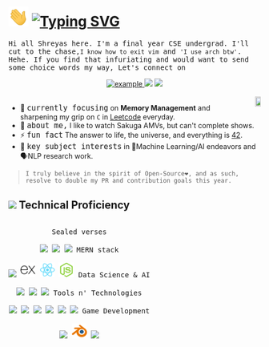<link rel="preconnect" href="https://fonts.googleapis.com">
<link rel="preconnect" href="https://fonts.gstatic.com" crossorigin>
<link href="https://fonts.googleapis.com/css2?family=Roboto+Mono:wght@500&display=swap" rel="stylesheet">

<h1>
<img src="https://raw.githubusercontent.com/KevinPatel04/KevinPatel04/master/Hi.gif" width="40px">
<a href="https://git.io/typing-svg"><img src="https://readme-typing-svg.herokuapp.com?font=Noto+Mono&size=30&pause=500&color=DA5581&vCenter=true&width=200&height=31&lines=Hi;%E0%A4%A8%E0%A4%AE%E0%A4%B8%E0%A5%8D%E0%A4%A4%E0%A5%87;hola;ol%C3%A1;bonjour;Hallo;%E3%81%93%E3%82%93%E3%81%AB%E3%81%A1%E3%81%AF;%D0%97%D0%B4%D1%80%D0%B0%D0%B2%D1%81%D1%82%D0%B2%D1%83%D0%B9%D1%82%D0%B5" alt="Typing SVG" /></a>
</h1>

<p style="font-family: 'Roboto Mono', monospace;">Hi all Shreyas here. I'm a final year CSE undergrad. I'll cut to the chase,<code>I know how to exit vim</code> and <code>'I use arch btw'</code>. Hehe.
If you find that infuriating and would want to send some choice words my way, Let's connect on</p>

<div align ="center">  
  <a href="https://twitter.com/FirePhoenix837" target="_blank">
      <img src="https://img.shields.io/badge/Twitter-1DA1F2.svg?style=for-the-badge&logo=twitter&logoColor=white" alt="example"/>
    </a>
  <a href = "mailto:yasdatta@gmail.com"><img src="https://img.shields.io/badge/-Gmail-%23333?style=for-the-badge&logo=gmail&logoColor=red" target="_blank"></a>
  <a href="https://www.linkedin.com/in/shreyas-datta-32bb041a1" target="_blank"><img src="https://img.shields.io/badge/-LinkedIn-%23333?style=for-the-badge&logo=linkedin&logoColor=0A66C2" target="_blank"></a> 
</div>

<br> 
<div align="right">
  <a href="https://open.spotify.com/user/314bzhg4drrvjnvmi3qemvfdvk6y">
    <img align='right' src="https://spotify-github-profile.vercel.app/api/view?uid=314bzhg4drrvjnvmi3qemvfdvk6y&cover_image=true&theme=default&bar_color=23a923&bar_color_cover=true)](https://github.com/kittinan/spotify-github-profile" width="15%" height="15%"/>
  </a>
</div>

<ul>
  <li>🌱 <span style="font-family: 'Roboto Mono', monospace; font-size: 15px">currently focusing</span> on <b>Memory Management</b> and sharpening my grip on <code>C</code> in <a href="https://leetcode.com/ShreyasDatta/">Leetcode</a> everyday.</li>
  <li>💬 <span style="font-family: 'Roboto Mono', monospace; font-size: 15px">about me,</span> I like to watch Sakuga AMVs, but can't complete shows.</li>
  <li>⚡ <span style="font-family: 'Roboto Mono', monospace; font-size: 15px">fun fact</span> The answer to life, the universe, and everything is <a href="https://www.amazon.com/Hitchhikers-Guide-Galaxy-Douglas-Adams/dp/0345391802">42</a>.</li>
  <li>📖 <span style="font-family: 'Roboto Mono', monospace; font-size: 15px">key subject interests</span> in 🤖Machine Learning/AI endeavors and 🗣️NLP research work.</li>
</ul>

<blockquote style="font-family: 'Roboto Mono', monospace; font-size: 12px">I truly believe in the spirit of Open-Source❤️, and as such, resolve to double my PR and contribution goals this year.</blockquote>

## <img src = "https://media2.giphy.com/media/QssGEmpkyEOhBCb7e1/giphy.gif?cid=ecf05e47a0n3gi1bfqntqmob8g9aid1oyj2wr3ds3mg700bl&rid=giphy.gif" width = 30px> Technical Proficiency
<p style="display: inline-block;" align="center">
  <kbd>
    <kbd>Sealed verses</kbd>
    <br>
    <br>
    <img width="30px" src="https://cdn.jsdelivr.net/gh/devicons/devicon/icons/python/python-plain.svg" /> 
    <img width="30px" src="https://cdn.jsdelivr.net/gh/devicons/devicon/icons/c/c-plain.svg" />
    <img width="26px" src="https://cdn.worldvectorlogo.com/logos/c.svg"/>
  </kbd>
  <kbd>
    <kbd>MERN stack</kbd>
    <br>
    <br>
    <img width="30px" src="https://cdn.jsdelivr.net/gh/devicons/devicon/icons/mongodb/mongodb-plain.svg"/>
    <img width="30px" src="https://raw.githubusercontent.com/devicons/devicon/1119b9f84c0290e0f0b38982099a2bd027a48bf1/icons/express/express-original.svg"/>
    <img width="30px" src="https://raw.githubusercontent.com/devicons/devicon/1119b9f84c0290e0f0b38982099a2bd027a48bf1/icons/react/react-original.svg"/>
    <img width="30px" src="https://raw.githubusercontent.com/devicons/devicon/1119b9f84c0290e0f0b38982099a2bd027a48bf1/icons/nodejs/nodejs-plain.svg" />   
  </kbd>
  <kbd>
    <kbd>Data Science & AI</kbd>
    <br>
    <br>
    <img width="30px" src="https://cdn.jsdelivr.net/gh/devicons/devicon/icons/tensorflow/tensorflow-original.svg" />
    <img width="30px" src="https://cdn.jsdelivr.net/gh/devicons/devicon/icons/numpy/numpy-original.svg" />
    <img width="30px" src="https://avatars.githubusercontent.com/u/21214473?s=200&v=4" />
  </kbd>
  <kbd>
    <kbd>Tools n' Technologies</kbd>
    <br>
    <br>
    <img width="30px" src="https://cdn.jsdelivr.net/gh/devicons/devicon/icons/heroku/heroku-plain.svg" />
    <img width="30px" src="https://cdn.jsdelivr.net/gh/devicons/devicon/icons/vscode/vscode-original.svg">
    <img width="30px" src="https://cdn.jsdelivr.net/gh/devicons/devicon/icons/mysql/mysql-plain.svg" />
    <img width="30px" src="https://www.svgrepo.com/show/354202/postman-icon.svg" />
    <img width="30px" src="https://cdn.jsdelivr.net/gh/devicons/devicon/icons/html5/html5-original.svg"> 
    <img width="30px" src="https://cdn.jsdelivr.net/gh/devicons/devicon/icons/css3/css3-plain.svg" />
  </kbd>
   <kbd>
    <kbd>Game Development</kbd>
    <br>
    <br>
    <img width="30px" src="https://cdn.jsdelivr.net/gh/devicons/devicon/icons/unity/unity-original.svg" />
    <img width="30px" src="https://raw.githubusercontent.com/devicons/devicon/1119b9f84c0290e0f0b38982099a2bd027a48bf1/icons/blender/blender-original.svg" />
    <img width="30px" src="https://www.svgrepo.com/show/329985/aseprite.svg" />
  </kbd>
</p>

<!--
**ShreyasDatta/shreyasdatta** is a ✨ _special_ ✨ repository because its `README.md` (this file) appears on your GitHub profile.

Here are some ideas to get you started:

- 🔭 I’m currently working on ...
- 🌱 I’m currently learning ...
- 👯 I’m looking to collaborate on ...
- 🤔 I’m looking for help with ...
- 💬 Ask me about ...
- 📫 How to reach me: ...
- 😄 Pronouns: ...
- ⚡ Fun fact: ...
-->
